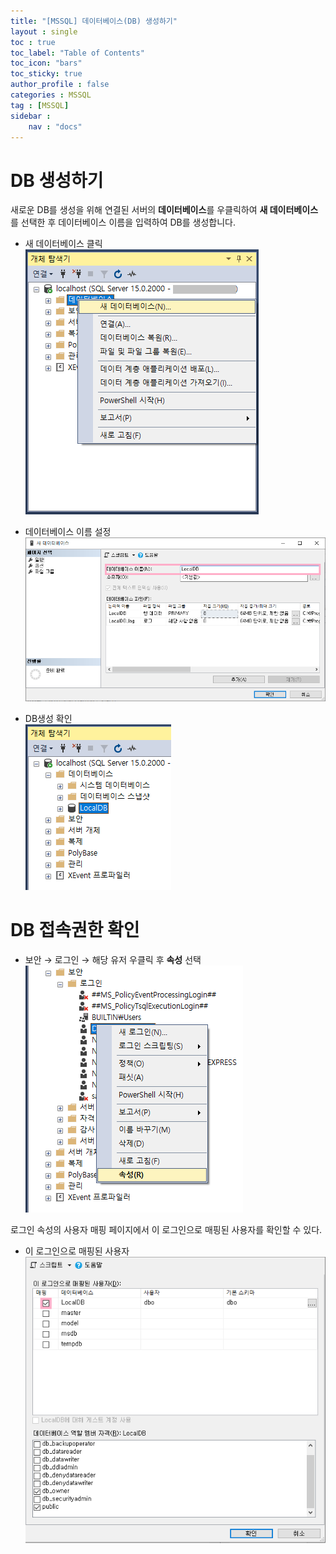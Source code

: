 ```yaml
---
title: "[MSSQL] 데이터베이스(DB) 생성하기"
layout : single
toc : true
toc_label: "Table of Contents"
toc_icon: "bars"
toc_sticky: true
author_profile : false
categories : MSSQL
tag : [MSSQL]
sidebar :
    nav : "docs"
---
```


# DB 생성하기
새로운 DB를 생성을 위해 연결된 서버의 **데이터베이스**를 우클릭하여 **새 데이터베이스**를 선택한 후 데이터베이스 이름을 입력하여 DB를 생성합니다.

- 새 데이터베이스 클릭  
![images](/images/2022-11-16-mssql-create-db/create-db1.png)

- 데이터베이스 이름 설정
![images](/images/2022-11-16-mssql-create-db/create-db2.png)

- DB생성 확인  
![images](/images/2022-11-16-mssql-create-db/create-db3.png)

# DB 접속권한 확인
- 보안 → 로그인 → 해당 유저 우클릭 후 **속성** 선택  
![images](/images/2022-11-16-mssql-create-db/create-db5.png)

로그인 속성의 사용자 매핑 페이지에서 이 로그인으로 매핑된 사용자를 확인할 수 있다.
- 이 로그인으로 매핑된 사용자
![images](/images/2022-11-16-mssql-create-db/create-db4.png)